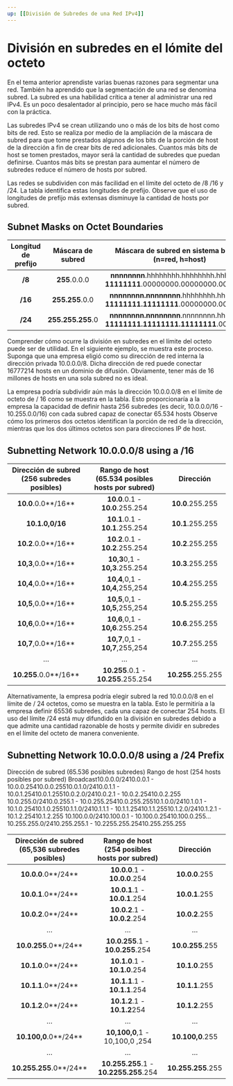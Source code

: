 ```yaml
---
up: [[División de Subredes de una Red IPv4]]
---
```

# División en subredes en el lómite del octeto

En el tema anterior aprendiste varias buenas razones para segmentar una red. También ha aprendido que la segmentación de una red se denomina subred. La subred es una habilidad crítica a tener al administrar una red IPv4. Es un poco desalentador al principio, pero se hace mucho más fácil con la práctica.

Las subredes IPv4 se crean utilizando uno o más de los bits de host como bits de red. Esto se realiza por medio de la ampliación de la máscara de subred para que tome prestados algunos de los bits de la porción de host de la dirección a fin de crear bits de red adicionales. Cuantos más bits de host se tomen prestados, mayor será la cantidad de subredes que puedan definirse. Cuantos más bits se prestan para aumentar el número de subredes reduce el número de hosts por subred.

Las redes se subdividen con más facilidad en el límite del octeto de /8 /16 y /24. La tabla identifica estas longitudes de prefijo. Observe que el uso de longitudes de prefijo más extensas disminuye la cantidad de hosts por subred.

## Subnet Masks on Octet Boundaries

| Longitud de prefijo | Máscara de subred |                Máscara de subred en sistema binario (n=red, h=host)                 | # de hosts |
|:-------------------:|:-----------------:|:-----------------------------------------------------------------------------------:|:----------:|
|       **/8**        |   **255**.0.0.0   | **nnnnnnnn**.hhhhhhhh.hhhhhhhh.hhhhhhhh</br>**11111111**.00000000.00000000.00000000 |  16777214  |
|       **/16**       |  **255.255**.0.0  | **nnnnnnnn.nnnnnnnn**.hhhhhhhh.hhhhhhhh</br>**11111111.11111111**.00000000.00000000 |   65534    |
|       **/24**       | **255.255.255**.0 | **nnnnnnnn.nnnnnnnn**.nnnnnnnn.hhhhhhhh</br>**11111111.11111111.11111111**.00000000 |    254     |

Comprender cómo ocurre la división en subredes en el límite del octeto puede ser de utilidad. En el siguiente ejemplo, se muestra este proceso. Suponga que una empresa eligió como su dirección de red interna la dirección privada 10.0.0.0/8. Dicha dirección de red puede conectar 16777214 hosts en un dominio de difusión. Obviamente, tener más de 16 millones de hosts en una sola subred no es ideal.

La empresa podría subdividir aún más la dirección 10.0.0.0/8 en el límite de octeto de / 16 como se muestra en la tabla. Esto proporcionaría a la empresa la capacidad de definir hasta 256 subredes (es decir, 10.0.0.0/16 - 10.255.0.0/16) con cada subred capaz de conectar 65.534 hosts Observe cómo los primeros dos octetos identifican la porción de red de la dirección, mientras que los dos últimos octetos son para direcciones IP de host.

## Subnetting Network 10.0.0.0/8 using a /16

| Dirección de subred</br>(256 subredes posibles) | Rango de host</br>(65.534 posibles hosts por subred) |     Dirección      |
|:-----------------------------------------------:|:----------------------------------------------------:|:------------------:|
|               **10.0**.0.0**/16**               |           **10.0**.0.1 - **10.0**.255.254            |  **10.0**.255.255  |
|               **10.1.**0,0**/16**               |           **10.1**.0.1 - **10.1**.255.254            |  **10.1**.255.255  |
|               **10.2**.0.0**/16**               |           **10.2**.0.1 - **10.2**.255.254            |  **10.2**.255.255  |
|               **10,3**,0.0**/16**               |            **10,3**0,1 - **10,3**.255.254            |  **10.3**.255.255  |
|               **10,4**,0.0**/16**               |           **10,4**,0,1 - **10,4**,255,254            |  **10.4**.255.255  |
|               **10,5**,0.0**/16**               |           **10,5**,0,1 - **10,5**,255,254            |  **10.5**.255.255  |
|               **10,6**,0.0**/16**               |           **10,6**,0,1 - **10,6**.255.254            |  **10.6**.255.255  |
|               **10,7**,0.0**/16**               |           **10,7**,0,1 - **10,7**,255,254            |  **10.7**.255.255  |
|                        …                        |                          …                           |         …          |
|              **10.255**.0.0**/16**              |         **10.255**.0.1 - **10.255**.255.254          | **10.255**.255.255 |

Alternativamente, la empresa podría elegir subred la red 10.0.0.0/8 en el límite de / 24 octetos, como se muestra en la tabla. Esto le permitiría a la empresa definir 65536 subredes, cada una capaz de conectar 254 hosts. El uso del límite /24 está muy difundido en la división en subredes debido a que admite una cantidad razonable de hosts y permite dividir en subredes en el límite del octeto de manera conveniente.

## Subnetting Network 10.0.0.0/8 using a /24 Prefix

Dirección de subred (65.536 posibles subredes) Rango de host (254 hosts posibles por subred) Broadcast10.0.0.0/2410.0.0.1 - 10.0.0.25410.0.0.25510.0.1.0/2410.0.1.1 - 10.0.1.25410.0.1.25510.0.2.0/2410.0.2.1 - 10.0.2.25410.0.2.255 10.0.255.0/2410.0.255.1 - 10.0.255.25410.0.255.25510.1.0.0/2410.1.0.1 - 10.1.0.25410.1.0.25510.1.1.0/2410.1.1.1 - 10.1.1.25410.1.1.25510.1.2.0/2410.1.2.1 - 10.1.2.25410.1.2.255 10.100.0.0/2410.100.0.1 - 10.100.0.25410.100.0.255… 10.255.255.0/2410.255.255.1 - 10.2255.255.25410.255.255.255

| Dirección de subred</br>(65,536 subredes posibles) | Rango de host</br>(254 posibles hosts por subred) |     Dirección      |
|:--------------------------------------------------:|:-------------------------------------------------:|:------------------:|
|                **10.0.0**.0**/24**                 |           **10.0.0**.1 - **10.0.0**.254           |   **10.0.0**.255   |
|                **10.0.1**.0**/24**                 |           **10.0.1**.1 - **10.0.1**.254           |   **10.0.1**.255   |
|                **10.0.2**.0**/24**                 |           **10.0.2**.1 - **10.0.2**.254           |   **10.0.2**.255   |
|                         …                          |                         …                         |         …          |
|               **10.0.255**.0**/24**                |         **10.0.255**.1 - **10.0.255**.254         |  **10.0.255**.255  |
|                **10.1.0**.0**/24**                 |           **10.1.0**.1 - **10.1.0**.254           |   **10.1.0**.255   |
|                **10.1.1**.0**/24**                 |           **10.1.1**.1 - **10.1.1**.254           |   **10.1.1**.255   |
|                **10.1.2**.0**/24**                 |           **10.1.2**.1 - **10.1.2**254            |   **10.1.2**.255   |
|                         …                          |                         …                         |         …          |
|               **10.100,0**.0**/24**                |          **10,100,0**,1 - 10,100,0 ,254           |  **10.100,0**.255  |
|                         …                          |                         …                         |         …          |
|              **10.255.255**.0**/24**               |      **10.255.255**.1 - **10.2255.255**.254       | **10.255.255**.255 |
